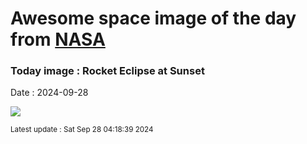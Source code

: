
# Awesome space image of the day from [NASA](https://api.nasa.gov/)

### Today image : Rocket Eclipse at Sunset
Date : 2024-09-28

![](https://apod.nasa.gov/apod/image/2409/Galileo_L13_DSC_9929.jpg)

<small>Latest update : Sat Sep 28 04:18:39 2024</small>
        